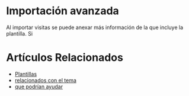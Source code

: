 # Importación avanzada

Al importar visitas se puede anexar más información de la que incluye
la plantilla. Si 

# Artículos Relacionados

* [Plantillas](plantillas)
* [relacionados con el tema](/../template)
* [que podrían ayudar](http://gestii.com)
